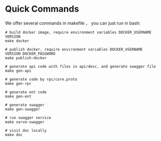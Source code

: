 # Quick Commands

We offer several commands in makefile ， you can just run in bash:

```shell
# build docker image, require environment variables DOCKER_USERNAME VERSION 
make docker  

# publish docker, require environment variables DOCKER_USERNAME VERSION DOCKER_PASSWORD
make publish-docker

# generate api code with files in api/desc, and generate swagger file
make gen-api

# generate code by rpc/core.proto
make gen-rpc

# generate ent code
make gen-ent

# generate swagger
make gen-swagger

# run swagger service
make serve-swagger

# visit doc locally
make doc

```